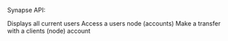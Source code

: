 Synapse API:

Displays all current users
Access a users node (accounts)
Make a transfer with a clients (node) account
